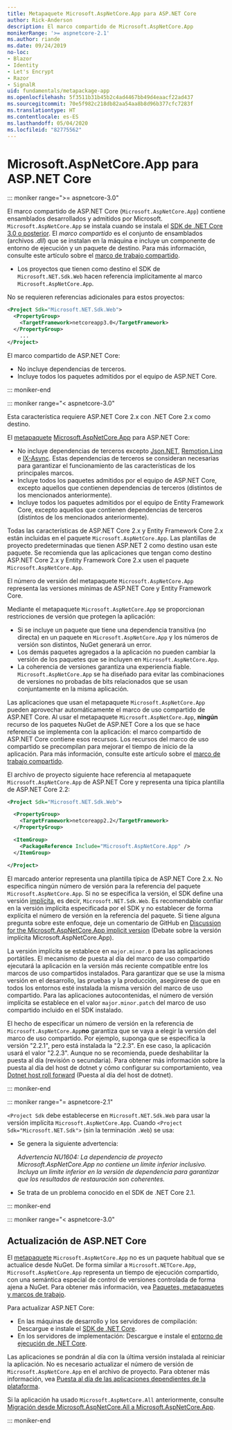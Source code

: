 ```yaml
---
title: Metapaquete Microsoft.AspNetCore.App para ASP.NET Core
author: Rick-Anderson
description: El marco compartido de Microsoft.AspNetCore.App
monikerRange: '>= aspnetcore-2.1'
ms.author: riande
ms.date: 09/24/2019
no-loc:
- Blazor
- Identity
- Let's Encrypt
- Razor
- SignalR
uid: fundamentals/metapackage-app
ms.openlocfilehash: 5f3511b31b45b2c4ad4467bb49d4eaacf22ad437
ms.sourcegitcommit: 70e5f982c218db82aa54aa8b8d96b377cfc7283f
ms.translationtype: HT
ms.contentlocale: es-ES
ms.lasthandoff: 05/04/2020
ms.locfileid: "82775562"
---
```

# <a name="microsoftaspnetcoreapp-for-aspnet-core"></a>Microsoft.AspNetCore.App para ASP.NET Core

::: moniker range=">= aspnetcore-3.0"

 El marco compartido de ASP.NET Core (`Microsoft.AspNetCore.App`) contiene ensamblados desarrollados y admitidos por Microsoft. `Microsoft.AspNetCore.App` se instala cuando se instala el [SDK de .NET Core 3.0 o posterior](https://dotnet.microsoft.com/download/dotnet-core/3.0). El *marco compartido* es el conjunto de ensamblados (archivos *.dll*) que se instalan en la máquina e incluye un componente de entorno de ejecución y un paquete de destino. Para más información, consulte este artículo sobre el [marco de trabajo compartido](https://natemcmaster.com/blog/2018/08/29/netcore-primitives-2/).

* Los proyectos que tienen como destino el SDK de `Microsoft.NET.Sdk.Web` hacen referencia implícitamente al marco `Microsoft.AspNetCore.App`.

No se requieren referencias adicionales para estos proyectos:

```xml
<Project Sdk="Microsoft.NET.Sdk.Web">
  <PropertyGroup>
    <TargetFramework>netcoreapp3.0</TargetFramework>
  </PropertyGroup>
    ...
</Project>
```

El marco compartido de ASP.NET Core:

* No incluye dependencias de terceros.
* Incluye todos los paquetes admitidos por el equipo de ASP.NET Core.

::: moniker-end

::: moniker range="< aspnetcore-3.0"

Esta característica requiere ASP.NET Core 2.x con .NET Core 2.x como destino.

El [metapaquete](/dotnet/core/packages#metapackages) [Microsoft.AspNetCore.App](https://www.nuget.org/packages/Microsoft.AspNetCore.App) para ASP.NET Core:

* No incluye dependencias de terceros excepto [Json.NET](https://www.nuget.org/packages/Newtonsoft.Json/), [Remotion.Linq](https://www.nuget.org/packages/Remotion.Linq/) e [IX-Async](https://www.nuget.org/packages/System.Interactive.Async/). Estas dependencias de terceros se consideran necesarias para garantizar el funcionamiento de las características de los principales marcos.
* Incluye todos los paquetes admitidos por el equipo de ASP.NET Core, excepto aquellos que contienen dependencias de terceros (distintos de los mencionados anteriormente).
* Incluye todos los paquetes admitidos por el equipo de Entity Framework Core, excepto aquellos que contienen dependencias de terceros (distintos de los mencionados anteriormente).

Todas las características de ASP.NET Core 2.x y Entity Framework Core 2.x están incluidas en el paquete `Microsoft.AspNetCore.App`. Las plantillas de proyecto predeterminadas que tienen ASP.NET 2 como destino usan este paquete. Se recomienda que las aplicaciones que tengan como destino ASP.NET Core 2.x y Entity Framework Core 2.x usen el paquete `Microsoft.AspNetCore.App`.

El número de versión del metapaquete `Microsoft.AspNetCore.App` representa las versiones mínimas de ASP.NET Core y Entity Framework Core.

Mediante el metapaquete `Microsoft.AspNetCore.App` se proporcionan restricciones de versión que protegen la aplicación:

* Si se incluye un paquete que tiene una dependencia transitiva (no directa) en un paquete en `Microsoft.AspNetCore.App` y los números de versión son distintos, NuGet generará un error.
* Los demás paquetes agregados a la aplicación no pueden cambiar la versión de los paquetes que se incluyen en `Microsoft.AspNetCore.App`.
* La coherencia de versiones garantiza una experiencia fiable. `Microsoft.AspNetCore.App` se ha diseñado para evitar las combinaciones de versiones no probadas de bits relacionados que se usan conjuntamente en la misma aplicación.

Las aplicaciones que usan el metapaquete `Microsoft.AspNetCore.App` pueden aprovechar automáticamente el marco de uso compartido de ASP.NET Core. Al usar el metapaquete `Microsoft.AspNetCore.App`, **ningún** recurso de los paquetes NuGet de ASP.NET Core a los que se hace referencia se implementa con la aplicación: el marco compartido de ASP.NET Core contiene esos recursos. Los recursos del marco de uso compartido se precompilan para mejorar el tiempo de inicio de la aplicación. Para más información, consulte este artículo sobre el [marco de trabajo compartido](https://natemcmaster.com/blog/2018/08/29/netcore-primitives-2/).

El archivo de proyecto siguiente hace referencia al metapaquete `Microsoft.AspNetCore.App` de ASP.NET Core y representa una típica plantilla de ASP.NET Core 2.2:

```xml
<Project Sdk="Microsoft.NET.Sdk.Web">

  <PropertyGroup>
    <TargetFramework>netcoreapp2.2</TargetFramework>
  </PropertyGroup>

  <ItemGroup>
    <PackageReference Include="Microsoft.AspNetCore.App" />
  </ItemGroup>

</Project>
```

El marcado anterior representa una plantilla típica de ASP.NET Core 2.x. No especifica ningún número de versión para la referencia del paquete `Microsoft.AspNetCore.App`. Si no se especifica la versión, el SDK define una versión [implícita](https://github.com/dotnet/core/blob/master/release-notes/1.0/sdk/1.0-rc3-implicit-package-refs.md), es decir, `Microsoft.NET.Sdk.Web`. Es recomendable confiar en la versión implícita especificada por el SDK y no establecer de forma explícita el número de versión en la referencia del paquete. Si tiene alguna pregunta sobre este enfoque, deje un comentario de GitHub en [Discussion for the Microsoft.AspNetCore.App implicit version](https://github.com/dotnet/AspNetCore.Docs/issues/6430) (Debate sobre la versión implícita Microsoft.AspNetCore.App).

La versión implícita se establece en `major.minor.0` para las aplicaciones portátiles. El mecanismo de puesta al día del marco de uso compartido ejecutará la aplicación en la versión más reciente compatible entre los marcos de uso compartidos instalados. Para garantizar que se use la misma versión en el desarrollo, las pruebas y la producción, asegúrese de que en todos los entornos esté instalada la misma versión del marco de uso compartido. Para las aplicaciones autocontenidas, el número de versión implícita se establece en el valor `major.minor.patch` del marco de uso compartido incluido en el SDK instalado.

El hecho de especificar un número de versión en la referencia de `Microsoft.AspNetCore.App`**no** garantiza que se vaya a elegir la versión del marco de uso compartido. Por ejemplo, suponga que se especifica la versión "2.2.1", pero está instalada la "2.2.3". En ese caso, la aplicación usará el valor "2.2.3". Aunque no se recomienda, puede deshabilitar la puesta al día (revisión o secundaria). Para obtener más información sobre la puesta al día del host de dotnet y cómo configurar su comportamiento, vea [Dotnet host roll forward](https://github.com/dotnet/core-setup/blob/master/Documentation/design-docs/roll-forward-on-no-candidate-fx.md) (Puesta al día del host de dotnet).

::: moniker-end

::: moniker range="= aspnetcore-2.1"

`<Project Sdk` debe establecerse en `Microsoft.NET.Sdk.Web` para usar la versión implícita `Microsoft.AspNetCore.App`. Cuando `<Project Sdk="Microsoft.NET.Sdk">` (sin la terminación `.Web`) se usa:

* Se genera la siguiente advertencia:

  *Advertencia NU1604: La dependencia de proyecto Microsoft.AspNetCore.App no contiene un límite inferior inclusivo. Incluya un límite inferior en la versión de dependencia para garantizar que los resultados de restauración son coherentes.*

* Se trata de un problema conocido en el SDK de .NET Core 2.1.

::: moniker-end

::: moniker range="< aspnetcore-3.0"

<a name="update"></a>

## <a name="update-aspnet-core"></a>Actualización de ASP.NET Core

El [metapaquete](/dotnet/core/packages#metapackages) `Microsoft.AspNetCore.App` no es un paquete habitual que se actualice desde NuGet. De forma similar a `Microsoft.NETCore.App`, `Microsoft.AspNetCore.App` representa un tiempo de ejecución compartido, con una semántica especial de control de versiones controlada de forma ajena a NuGet. Para obtener más información, vea [Paquetes, metapaquetes y marcos de trabajo](/dotnet/core/packages).

Para actualizar ASP.NET Core:

* En las máquinas de desarrollo y los servidores de compilación: Descargue e instale el [SDK de .NET Core](https://dotnet.microsoft.com/download).
* En los servidores de implementación: Descargue e instale el [entorno de ejecución de .NET Core](https://dotnet.microsoft.com/download).

 Las aplicaciones se pondrán al día con la última versión instalada al reiniciar la aplicación. No es necesario actualizar el número de versión de `Microsoft.AspNetCore.App` en el archivo de proyecto. Para obtener más información, vea [Puesta al día de las aplicaciones dependientes de la plataforma](/dotnet/core/versions/selection#framework-dependent-apps-roll-forward).

Si la aplicación ha usado `Microsoft.AspNetCore.All` anteriormente, consulte [Migración desde Microsoft.AspNetCore.All a Microsoft.AspNetCore.App](xref:fundamentals/metapackage#migrate).

::: moniker-end
